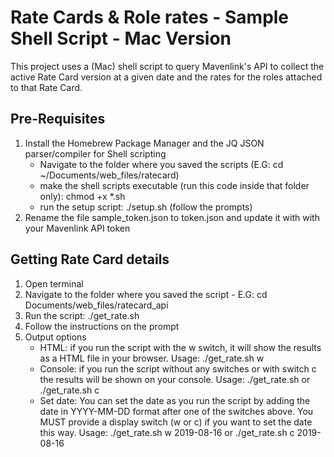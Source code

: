 # Rate Cards & Role rates - Sample Shell Script - Mac Version #

This project uses a (Mac) shell script to query Mavenlink's API to collect the active Rate Card version at a given date and the rates for the roles attached to that Rate Card.

## Pre-Requisites ##

  1. Install the Homebrew Package Manager and the JQ JSON parser/compiler for Shell scripting
     - Navigate to the folder where you saved the scripts (E.G: cd ~/Documents/web_files/ratecard)
     - make the shell scripts executable (run this code inside that folder only): chmod +x *.sh
     - run the setup script: ./setup.sh (follow the prompts)
  2. Rename the file sample_token.json to token.json and update it with with your Mavenlink API token

## Getting Rate Card details ##

  1. Open terminal
  2. Navigate to the folder where you saved the script
    - E.G: cd Documents/web_files/ratecard_api
  3. Run the script: ./get_rate.sh
  4. Follow the instructions on the prompt
  5. Output options
      - HTML: if you run the script with the w switch, it will show the results as a HTML file in your browser. Usage:  ./get_rate.sh w
      - Console: if you run the script without any switches or with switch c the results will be shown on your console. Usage: ./get_rate.sh or ./get_rate.sh c
      - Set date: You can set the date as you run the script by adding the date in YYYY-MM-DD format after one of the switches above. You MUST provide a display switch (w or c) if you want to set the date this way. Usage: ./get_rate.sh w 2019-08-16   or ./get_rate.sh c 2019-08-16
